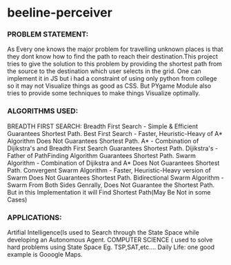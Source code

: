 # beeline-perceiver


<h3>PROBLEM STATEMENT:</h3>

As Every one knows the major problem for travelling unknown places is that they dont know how to find the path to reach their destination.This project tries to give the solution to this problem by providing the shortest path from the source to the destination which user selects in the grid. One can implement it in JS but i had a constraint of using only python from college so it may not Visualize things as good as CSS. But PYgame Module also tries to provide some techniques to make things Visualize optimally.

<h3>ALGORITHMS USED:</h3>

BREADTH FIRST SEARCH: Breadth First Search - Simple & Efficient Guarantees Shortest Path.
Best First Search - Faster, Heuristic-Heavy of A* Algorithm Does Not Guarantees Shortest Path.
A* - Combination of Dijikstra's and Breadth First Search Guarantees Shortest Path.
Dijikstra's - Father of PathFinding Algorithm Guarantees Shortest Path.
Swarm Algorithm - Combination of Dijikstra and A* Does Not Guarantees Shortest Path.
Convergent Swarm Algorithm - Faster, Heuristic-Heavy version of Swarm Does Not Guarantees Shortest Path.
Bidirectional Swarm Algorithm - Swarm From Both Sides Genrally, Does Not Guarantee the Shortest Path. But in this Implementation it will Find Shortest Path(May Be Not in some Cases)

<h3>APPLICATIONS:</h3>

Artifial Intelligence(Is used to Search through the State Space while developing an Autonomous Agent.
COMPUTER SCIENCE ( used to solve hard problems using State Space Eg. TSP,SAT,etc....
Daily Life: one good example is Gooogle Maps.
